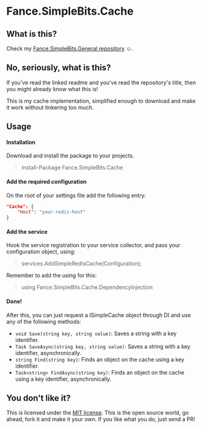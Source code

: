 ﻿# Fance.SimpleBits.Cache

## What is this?
Check my [Fance.SimpleBits.General repository](https://github.com/francoance/Fance.SimpleBits.General/blob/main/README.md) ☺.

## No, seriously, what is this?
If you've read the linked readme and you've read the repository's title, then you might already know what this is!

This is my cache implementation, simplified enough to download and make it work without tinkering too much.

## Usage
#### Installation
Download and install the package to your projects.
>Install-Package Fance.SimpleBits.Cache

#### Add the required configuration
On the root of your settings file add the following entry:
```json
"Cache": {
    "Host": "your-redis-host"
}
```

#### Add the service
Hook the service registration to your service collector, and pass your configuration object, using:
>services.AddSimpleRedisCache(Configuration);

Remember to add the using for this:
>using Fance.SimpleBits.Cache.DependencyInjection

#### Done!
After this, you can just request a ISimpleCache object through DI and use any of the following methods:
+ `void Save(string key, string value)`: Saves a string with a key identifier.
+ `Task SaveAsync(string key, string value)`: Saves a string with a key identifier, asynchronically.
+ `string Find(string key)`: Finds an object on the cache using a key identifier. 
+ `Task<string> FindAsync(string key)`: Finds an object on the cache using a key identifier, asynchronically.

## You don't like it?
This is licensed under the [MIT license](./License.md). This is the open source world, go ahead, fork it and make it your own. If you like what you do, just send a PR!
